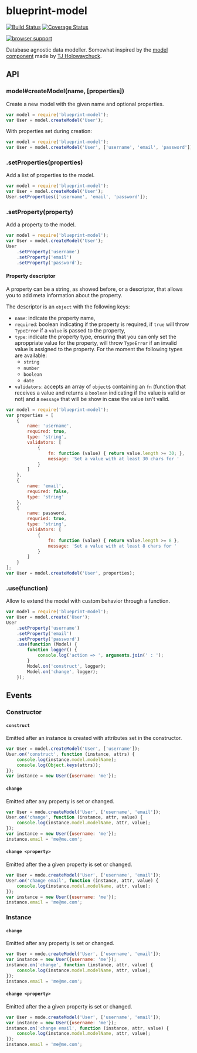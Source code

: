 # blueprint-model

[![Build Status][travis-build-status]][travis-build]
[![Coverage Status][coverage-build-status]][coverage-build]

[![browser support][testling-build-status]][testling-build]

Database agnostic data modeller. Somewhat inspired by the [model
component][component-model] made by [TJ Holowaychuck][git-visionmedia].

## API

### model#createModel(name, [properties])

Create a new model with the given name and optional properties.

```javascript
var model = require('blueprint-model');
var User = model.createModel('User');
```

With properties set during creation:

```javascript
var model = require('blueprint-model');
var User = model.createModel('User', ['username', 'email', 'password']);
```

### .setProperties(properties)

Add a list of properties to the model.

```javascript
var model = require('blueprint-model');
var User = model.createModel('User');
User.setProperties(['username', 'email', 'password']);
```

### .setProperty(property)

Add a property to the model.

```javascript
var model = require('blueprint-model');
var User = model.createModel('User');
User
    .setProperty('username')
    .setProperty('email')
    .setProperty('password');
```

#### Property descriptor

A property can be a string, as showed before, or a descriptor, that allows you
to add meta information about the property.

The descriptor is an `object` with the following keys:

* `name`: indicate the property name,
* `required`: boolean indicating if the property is required, if `true` will
  throw `TypeError` if a `value` is passed to the property,
* `type`: indicate the property type, ensuring that you can only set the
  aproppriate value for the property, will throw `TypeError` if an invalid
  value is assigned to the property. For the moment the following types are
  available:
    * `string`
    * `number`
    * `boolean`
    * `date`
* `validators`: accepts an array of `object`s containing an `fn` (function that
  receives a value and returns a `boolean` indicating if the value is valid or
  not) and a `message` that will be show in case the value isn't valid.

```javascript
var model = require('blueprint-model');
var properties = [
    {
        name: 'username',
        required: true,
        type: 'string',
        validators: [
            {
                fn: function (value) { return value.length >= 30; },
                message: 'Set a value with at least 30 chars for '
            }
        ]
    },
    {
        name: 'email',
        required: false,
        type: 'string'
    },
    {
        name: password,
        requried: true,
        type: 'string',
        validators: [
            {
                fn: function (value) { return value.length >= 8 },
                message: 'Set a value with at least 8 chars for '
            }
        ]
    }
];
var User = model.createModel('User', properties);
```

### .use(function)

Allow to extend the model with custom behavior through a function.

```javascript
var model = require('blueprint-model');
var User = model.create('User');
User
    .setProperty('username')
    .setProperty('email')
    .setProperty('password')
    .use(function (Model) {
        function logger() {
            console.log('action => ', arguments.join(' : ');
        }
        Model.on('construct', logger);
        Model.on('change', logger);
    });
```

## Events

### Constructor

#### `construct`

Emitted after an instance is created with attributes set in the constructor.

```javascript
var User = model.createModel('User', ['username']);
User.on('construct', function (instance, attrs) {
    console.log(instance.model.modelName);
    console.log(Object.keys(attrs));
});
var instance = new User({username: 'me'});
```

#### `change`

Emitted after any property is set or changed.

```javascript
var User = mode.createModel('User', ['username', 'email']);
User.on('change', function (instance, attr, value) {
    console.log(instance.model.modelName, attr, value);
});
var instance = new User({username: 'me'});
instance.email = 'me@me.com';
```

#### `change <property>`

Emitted after the a given property is set or changed.

```javascript
var User = mode.createModel('User', ['username', 'email']);
User.on('change email', function (instance, attr, value) {
    console.log(instance.model.modelName, attr, value);
});
var instance = new User({username: 'me'});
instance.email = 'me@me.com';
```

### Instance

#### `change`

Emitted after any property is set or changed.

```javascript
var User = mode.createModel('User', ['username', 'email']);
var instance = new User({username: 'me'});
instance.on('change', function (instance, attr, value) {
    console.log(instance.model.modelName, attr, value);
});
instance.email = 'me@me.com';
```

#### `change <property>`

Emitted after the a given property is set or changed.

```javascript
var User = mode.createModel('User', ['username', 'email']);
var instance = new User({username: 'me'});
instance.on('change email', function (instance, attr, value) {
    console.log(instance.model.modelName, attr, value);
});
instance.email = 'me@me.com';
```

[travis-build-status]: https://travis-ci.org/joaodubas/blueprint-model.png?branch=master
[travis-build]: https://travis-ci.org/joaodubas/blueprint-model
[coverage-build-status]: https://coveralls.io/repos/joaodubas/blueprint-model/badge.png?branch=master
[coverage-build]: https://coveralls.io/r/joaodubas/blueprint-model?branch=master
[testling-build-status]: https://ci.testling.com/joaodubas/blueprint-model.png
[testling-build]: https://ci.testling.com/joaodubas/blueprint-model
[component-model]: https://github.com/component/model
[git-visionmedia]: https://github.com/visionmedia
